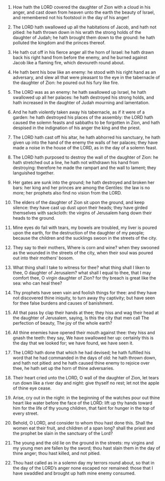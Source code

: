 1. How hath the LORD covered the daughter of Zion with a cloud in his
anger, and cast down from heaven unto the earth the beauty of Israel,
and remembered not his footstool in the day of his anger!

2. The
LORD hath swallowed up all the habitations of Jacob, and hath not
pitied: he hath thrown down in his wrath the strong holds of the
daughter of Judah; he hath brought them down to the ground: he hath
polluted the kingdom and the princes thereof.

3. He hath cut off in his fierce anger all the horn of Israel: he
hath drawn back his right hand from before the enemy, and he burned
against Jacob like a flaming fire, which devoureth round about.

4. He hath bent his bow like an enemy: he stood with his right hand
as an adversary, and slew all that were pleasant to the eye in the
tabernacle of the daughter of Zion: he poured out his fury like fire.

5. The LORD was as an enemy: he hath swallowed up Israel, he hath
swallowed up all her palaces: he hath destroyed his strong holds, and
hath increased in the daughter of Judah mourning and lamentation.

6. And he hath violently taken away his tabernacle, as if it were of
a garden: he hath destroyed his places of the assembly: the LORD hath
caused the solemn feasts and sabbaths to be forgotten in Zion, and
hath despised in the indignation of his anger the king and the priest.

7. The LORD hath cast off his altar, he hath abhorred his sanctuary,
he hath given up into the hand of the enemy the walls of her palaces;
they have made a noise in the house of the LORD, as in the day of a
solemn feast.

8. The LORD hath purposed to destroy the wall of the daughter of
Zion: he hath stretched out a line, he hath not withdrawn his hand
from destroying: therefore he made the rampart and the wall to lament;
they languished together.

9. Her gates are sunk into the ground; he hath destroyed and broken
her bars: her king and her princes are among the Gentiles: the law is
no more; her prophets also find no vision from the LORD.

10. The elders of the daughter of Zion sit upon the ground, and keep
silence: they have cast up dust upon their heads; they have girded
themselves with sackcloth: the virgins of Jerusalem hang down their
heads to the ground.

11. Mine eyes do fail with tears, my bowels are troubled, my liver is
poured upon the earth, for the destruction of the daughter of my
people; because the children and the sucklings swoon in the streets of
the city.

12. They say to their mothers, Where is corn and wine? when they
swooned as the wounded in the streets of the city, when their soul was
poured out into their mothers’ bosom.

13. What thing shall I take to witness for thee? what thing shall I
liken to thee, O daughter of Jerusalem? what shall I equal to thee,
that I may comfort thee, O virgin daughter of Zion? for thy breach is
great like the sea: who can heal thee?

14. Thy prophets have seen
vain and foolish things for thee: and they have not discovered thine
iniquity, to turn away thy captivity; but have seen for thee false
burdens and causes of banishment.

15. All that pass by clap their hands at thee; they hiss and wag
their head at the daughter of Jerusalem, saying, Is this the city that
men call The perfection of beauty, The joy of the whole earth?

16. All thine enemies have opened their mouth against thee: they hiss and
gnash the teeth: they say, We have swallowed her up: certainly this is
the day that we looked for; we have found, we have seen it.

17. The LORD hath done that which he had devised; he hath fulfilled
his word that he had commanded in the days of old: he hath thrown
down, and hath not pitied: and he hath caused thine enemy to rejoice
over thee, he hath set up the horn of thine adversaries.

18. Their heart cried unto the LORD, O wall of the daughter of Zion,
let tears run down like a river day and night: give thyself no rest;
let not the apple of thine eye cease.

19. Arise, cry out in the night: in the beginning of the watches pour
out thine heart like water before the face of the LORD: lift up thy
hands toward him for the life of thy young children, that faint for
hunger in the top of every street.

20. Behold, O LORD, and consider to whom thou hast done this. Shall
the women eat their fruit, and children of a span long? shall the
priest and the prophet be slain in the sanctuary of the Lord?

21. The young and the old lie on the ground in the streets: my virgins and
my young men are fallen by the sword; thou hast slain them in the day
of thine anger; thou hast killed, and not pitied.

22. Thou hast called as in a solemn day my terrors round about, so
that in the day of the LORD’s anger none escaped nor remained: those
that I have swaddled and brought up hath mine enemy consumed.